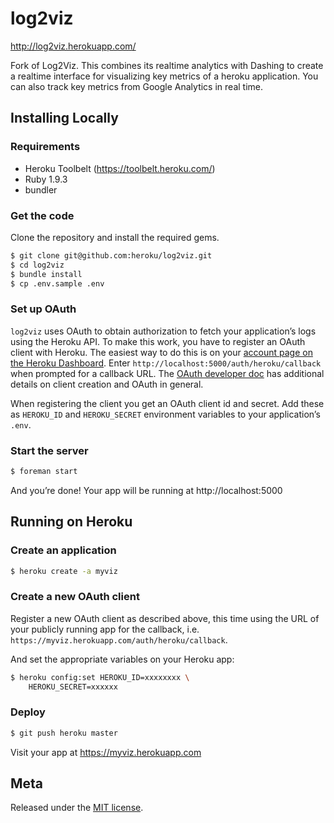 # log2viz

http://log2viz.herokuapp.com/

Fork of Log2Viz. This combines its realtime analytics with Dashing to create a realtime interface for visualizing key metrics of a heroku application.  You can also track key metrics from Google Analytics in real time.

## Installing Locally

### Requirements

* Heroku Toolbelt (https://toolbelt.heroku.com/)
* Ruby 1.9.3
* bundler

### Get the code

Clone the repository and install the required gems.

```bash
$ git clone git@github.com:heroku/log2viz.git
$ cd log2viz
$ bundle install
$ cp .env.sample .env
```

### Set up OAuth

`log2viz` uses OAuth to obtain authorization to fetch your application’s logs using the Heroku API. To make this work, you have to register an OAuth client with Heroku. The easiest way to do this is on your [account page on the Heroku Dashboard](https://dashboard.heroku.com/account). Enter `http://localhost:5000/auth/heroku/callback` when prompted for a callback URL. The [OAuth developer doc](devcenter.heroku.com/articles/oauth?preview=1) has additional details on client creation and OAuth in general.

When registering the client you get an OAuth client id and secret. Add these as `HEROKU_ID` and `HEROKU_SECRET` environment variables to your application’s `.env`.

### Start the server

```bash
$ foreman start
```

And you’re done! Your app will be running at http://localhost:5000

## Running on Heroku

### Create an application

```bash
$ heroku create -a myviz
```

### Create a new OAuth client

Register a new OAuth client as described above, this time using the URL of your publicly running app for the callback, i.e. `https://myviz.herokuapp.com/auth/heroku/callback`.

And set the appropriate variables on your Heroku app:

```bash
$ heroku config:set HEROKU_ID=xxxxxxxx \
	HEROKU_SECRET=xxxxxx 
```

### Deploy

```bash
$ git push heroku master
```

Visit your app at https://myviz.herokuapp.com

## Meta

Released under the [MIT license](http://www.opensource.org/licenses/mit-license.php).
